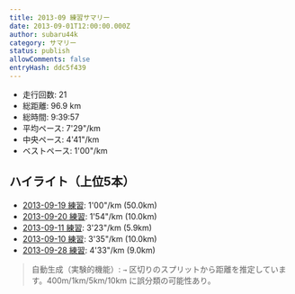 ```yaml
---
title: 2013-09 練習サマリー
date: 2013-09-01T12:00:00.000Z
author: subaru44k
category: サマリー
status: publish
allowComments: false
entryHash: ddc5f439
---
```

- 走行回数: 21
- 総距離: 96.9 km
- 総時間: 9:39:57
- 平均ペース: 7'29"/km
- 中央ペース: 4'41"/km
- ベストペース: 1'00"/km

## ハイライト（上位5本）
- [2013-09-19 練習](/2013-09-19-71c02fef54c7f76d5c5bbce0c71b46a4/): 1'00"/km (50.0km)
- [2013-09-20 練習](/2013-09-20-b4e521ba9ddf544f34fc8cb4df579d56/): 1'54"/km (10.0km)
- [2013-09-11 練習](/2013-09-11-6f340b2744aba4746f6a5cc5f6561c61/): 3'23"/km (5.9km)
- [2013-09-10 練習](/2013-09-10-54ecae95be343cd2f310d4d7722bcd2b/): 3'35"/km (10.0km)
- [2013-09-28 練習](/2013-09-28-69733d7510f904691cf634ca9aa8b695/): 4'33"/km (9.0km)

> 自動生成（実験的機能）: `→` 区切りのスプリットから距離を推定しています。400m/1km/5km/10km に誤分類の可能性あり。
